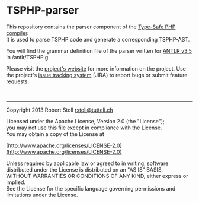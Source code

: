 # TSPHP-parser

This repository contains the parser component of the [Type-Safe PHP compiler](https://github.com/tsphp/tsphp "TSPHP compiler").  
It is used to parse TSPHP code and generate a corresponding TSPHP-AST. 

You will find the grammar definition file of the parser written for [ANTLR v3.5](http://www.antlr3.org/) in /antlr/TSPHP.g

Please visit the [project's website](http://tsphp.ch/) for more information on the project.
Use the project's [issue tracking system](http://tsphp.ch/jira) (JIRA) to report bugs or submit feature requests.

<br/>

---

Copyright 2013 Robert Stoll <rstoll@tutteli.ch>

Licensed under the Apache License, Version 2.0 (the "License");  
you may not use this file except in compliance with the License.  
You may obtain a copy of the License at  

[http://www.apache.org/licenses/LICENSE-2.0](http://www.apache.org/licenses/LICENSE-2.0)

Unless required by applicable law or agreed to in writing, software  
distributed under the License is distributed on an "AS IS" BASIS,  
WITHOUT WARRANTIES OR CONDITIONS OF ANY KIND, either express or implied.  
See the License for the specific language governing permissions and  
limitations under the License.